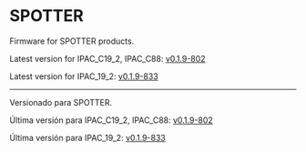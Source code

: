 # SPOTTER

Firmware for SPOTTER products.

Latest version for IPAC_C19_2, IPAC_C88: [v0.1.9-802](https://github.com/surixArg/spotter/tree/main/v0.1.9-802)

Latest version for IPAC_19_2: [v0.1.9-833](https://github.com/surixArg/spotter/tree/main/v0.1.9-833)

---

Versionado para SPOTTER.

Última versión para IPAC_C19_2, IPAC_C88: [v0.1.9-802](https://github.com/surixArg/spotter/tree/main/v0.1.9-802)

Última versión para IPAC_19_2: [v0.1.9-833](https://github.com/surixArg/spotter/tree/main/v0.1.9-833)
